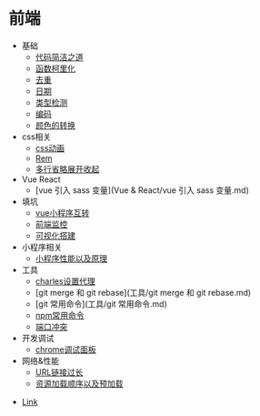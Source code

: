 # 前端

- 基础
  * [代码简洁之道](1-基础/代码简洁之道.md)
  * [函数柯里化](1-基础/函数柯里化.md)
  * [去重](1-基础/去重.md)
  * [日期](1-基础/日期.md)
  * [类型检测](1-基础/类型检测.md)
  * [编码](1-基础/编码.md)
  * [颜色的转换](1-基础/颜色的转换.md)
- css相关
  * [css动画](css相关/css动画.md)
  * [Rem](css相关/rem.md)
  * [多行省略展开收起](css相关/多行省略展开收起.md)
- Vue React
  * [vue 引入 sass 变量](Vue & React/vue 引入 sass 变量.md)
- 填坑
  * [vue小程序互转](填坑/vue小程序互转.md)
  * [前端监控](填坑/前端监控.md)
  * [可视化搭建](填坑/可视化搭建.md)
- 小程序相关
  * [小程序性能以及原理](小程序相关/小程序性能以及原理.md)
- 工具
  * [charles设置代理](工具/charles设置代理.md)
  * [git merge 和 git rebase](工具/git merge 和 git rebase.md)
  * [git 常用命令](工具/git 常用命令.md)
  * [npm常用命令](工具/npm常用命令.md)
  * [端口冲突](工具/端口冲突.md)
- 开发调试
  * [chrome调试面板](开发调试/chrome调试面板.md)
- 网络&性能
  * [URL链接过长](网络&性能/URL链接过长.md)
  * [资源加载顺序以及预加载](网络&性能/资源加载顺序以及预加载.md)
* [Link](link.md)
